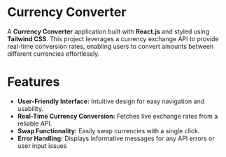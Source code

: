 # Currency Converter
A **Currency Converter** application built with **React.js** and styled using **Tailwind CSS**. This project leverages a currency exchange API to provide real-time conversion rates, enabling users to convert amounts between different currencies effortlessly.

# Features
 - **User-Friendly Interface:** Intuitive design for easy navigation and usability.
 - **Real-Time Currency Conversion:** Fetches live exchange rates from a reliable API.
 - **Swap Functionality:** Easily swap currencies with a single click.
 - **Error Handling:** Displays informative messages for any API errors or user input issues
